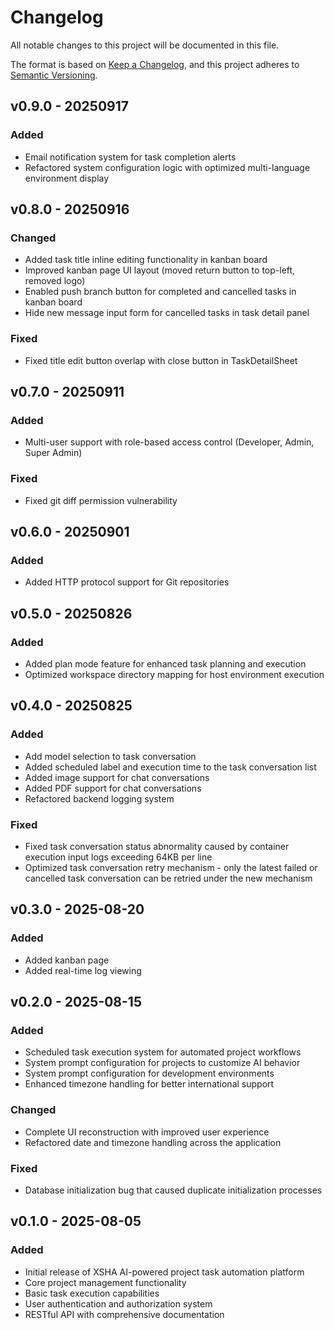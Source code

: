 # Changelog

All notable changes to this project will be documented in this file.

The format is based on [Keep a Changelog](https://keepachangelog.com/en/1.0.0/), and this project adheres to [Semantic Versioning](https://semver.org/spec/v2.0.0.html).

## v0.9.0 - 20250917

### Added

- Email notification system for task completion alerts
- Refactored system configuration logic with optimized multi-language environment display

## v0.8.0 - 20250916

### Changed

- Added task title inline editing functionality in kanban board
- Improved kanban page UI layout (moved return button to top-left, removed logo)
- Enabled push branch button for completed and cancelled tasks in kanban board
- Hide new message input form for cancelled tasks in task detail panel

### Fixed

- Fixed title edit button overlap with close button in TaskDetailSheet

## v0.7.0 - 20250911

### Added

- Multi-user support with role-based access control (Developer, Admin, Super Admin)

### Fixed

- Fixed git diff permission vulnerability

## v0.6.0 - 20250901

### Added

- Added HTTP protocol support for Git repositories

## v0.5.0 - 20250826

### Added

- Added plan mode feature for enhanced task planning and execution
- Optimized workspace directory mapping for host environment execution

## v0.4.0 - 20250825

### Added

- Add model selection to task conversation
- Added scheduled label and execution time to the task conversation list
- Added image support for chat conversations
- Added PDF support for chat conversations
- Refactored backend logging system

### Fixed

- Fixed task conversation status abnormality caused by container execution input logs exceeding 64KB per line
- Optimized task conversation retry mechanism - only the latest failed or cancelled task conversation can be retried under the new mechanism

## v0.3.0 - 2025-08-20

### Added

- Added kanban page
- Added real-time log viewing

## v0.2.0 - 2025-08-15

### Added

- Scheduled task execution system for automated project workflows
- System prompt configuration for projects to customize AI behavior
- System prompt configuration for development environments
- Enhanced timezone handling for better international support

### Changed

- Complete UI reconstruction with improved user experience
- Refactored date and timezone handling across the application

### Fixed

- Database initialization bug that caused duplicate initialization processes

## v0.1.0 - 2025-08-05

### Added

- Initial release of XSHA AI-powered project task automation platform
- Core project management functionality
- Basic task execution capabilities
- User authentication and authorization system
- RESTful API with comprehensive documentation
